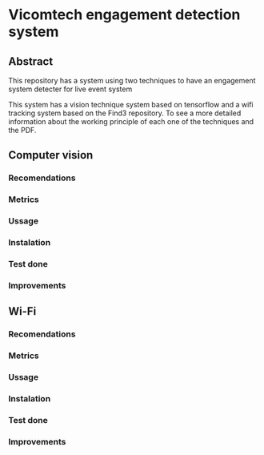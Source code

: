 # Vicomtech engagement detection system

## Abstract

This repository has a system using two techniques to have an engagement system detecter for live event system

This system has a vision technique system based on tensorflow and a wifi tracking system based on the Find3 repository. To see a more detailed information about the working principle of each one of the techniques and the PDF.

## Computer vision

### Recomendations

### Metrics

### Ussage

### Instalation

### Test done

### Improvements

## Wi-Fi

### Recomendations

### Metrics

### Ussage

### Instalation

### Test done

### Improvements